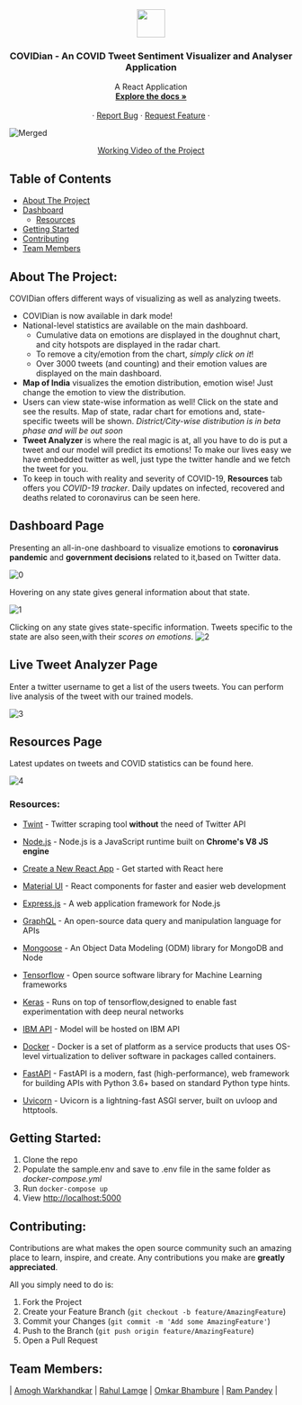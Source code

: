 <div  align="center">
    <img src="/client/src/media/logo.png?raw=true" width="50px">
</div>
<h3 align="center"> COVIDian - An COVID Tweet Sentiment Visualizer and Analyser Application </h3>
  <p align="center">
    A React Application
    <br />
    <a href="#"><strong> Explore the docs » </strong></a>
    <br />
    <br />
    ·
    <a href="#">Report Bug</a>
    ·
    <a href="#">Request Feature</a>
    ·
  </p>

![](/client/src/media/banner.png?raw=true "Merged")

<div align="center">

[Working Video of the Project](https://drive.google.com/file/d/1EVTKsxU0-cQSoa3hG32U82_RKG1d0lfl/view?usp=sharing)

</div>

## Table of Contents

- [About The Project](#about-the-project)
- [Dashboard](#dashboard)
  - [Resources](#resources)
- [Getting Started](#getting-started)
- [Contributing](#contributing)
- [Team Members](#team-members)

## About The Project:

COVIDian offers different ways of visualizing as well as analyzing tweets.

- COVIDian is now available in dark mode!
- National-level statistics are available on the main dashboard.
  - Cumulative data on emotions are displayed in the doughnut chart, and city hotspots are displayed in the radar chart.
  - To remove a city/emotion from the chart, _simply click on it_!
  - Over 3000 tweets (and counting) and their emotion values are displayed on the main dashboard.
- **Map of India** visualizes the emotion distribution, emotion wise! Just change the emotion to view the distribution.
- Users can view state-wise information as well! Click on the state and see the results. Map of state, radar chart for emotions and, state-specific tweets will be shown. _District/City-wise distribution is in beta phase and will be out soon_
- **Tweet Analyzer** is where the real magic is at, all you have to do is put a tweet and our model will predict its emotions! To make our lives easy we have embedded twitter as well, just type the twitter handle and we fetch the tweet for you.
- To keep in touch with reality and severity of COVID-19, **Resources** tab offers you _COVID-19 tracker_. Daily updates on infected, recovered and deaths related to coronavirus can be seen here.

## Dashboard Page

Presenting an all-in-one dashboard to visualize emotions to **coronavirus pandemic** and **government decisions** related to it,based on Twitter data.

![0](/media/1.gif?raw=true "Dash1")

Hovering on any state gives general information about that state.

![1](/media/2.PNG?raw=true "Dash2")

Clicking on any state gives state-specific information. Tweets specific to the state are also seen,with their _scores on emotions_.
![2](/media/3.PNG?raw=true "Dash3")

## Live Tweet Analyzer Page

Enter a twitter username to get a list of the users tweets. You can perform live analysis of the tweet with our trained models.

![3](/media/4.PNG?raw=true "Live Tweet")

## Resources Page

Latest updates on tweets and COVID statistics can be found here.

![4](/media/5.png?raw=true "Resources")

### Resources:

- [Twint](https://github.com/twintproject/twint) - Twitter scraping tool **without** the need of Twitter API

- [Node.js](https://nodejs.org/en/) - Node.js is a JavaScript runtime built on **Chrome's V8 JS engine**

- [Create a New React App](https://reactjs.org/docs/create-a-new-react-app.html) - Get started with React here

- [Material UI](https://material-ui.com/) - React components for faster and easier web development

- [Express.js](https://expressjs.com/) - A web application framework for Node.js

- [GraphQL](https://graphql.org/) - An open-source data query and manipulation language for APIs

- [Mongoose](https://mongoosejs.com/docs/) - An Object Data Modeling (ODM) library for MongoDB and Node

- [Tensorflow](https://www.tensorflow.org/) - Open source software library for Machine Learning frameworks

- [Keras](https://keras.io/) - Runs on top of tensorflow,designed to enable fast experimentation with deep neural networks

- [IBM API](https://www.ibm.com/in-en/cloud/api-connect) - Model will be hosted on IBM API

- [Docker](https://www.docker.com/) - Docker is a set of platform as a service products that uses OS-level virtualization to deliver software in packages called containers.

- [FastAPI](https://fastapi.tiangolo.com/) - FastAPI is a modern, fast (high-performance), web framework for building APIs with Python 3.6+ based on standard Python type hints.

- [Uvicorn](https://www.uvicorn.org/) - Uvicorn is a lightning-fast ASGI server, built on uvloop and httptools.

## Getting Started:

1. Clone the repo
2. Populate the sample.env and save to .env file in the same folder as _docker-compose.yml_
3. Run `docker-compose up`
4. View [http://localhost:5000](http://localhost:5000)

## Contributing:

Contributions are what makes the open source community such an amazing place to learn, inspire, and create. Any contributions you make are **greatly appreciated**.

All you simply need to do is:

1. Fork the Project
2. Create your Feature Branch (`git checkout -b feature/AmazingFeature`)
3. Commit your Changes (`git commit -m 'Add some AmazingFeature'`)
4. Push to the Branch (`git push origin feature/AmazingFeature`)
5. Open a Pull Request

## Team Members:

| [Amogh Warkhandkar](https://github.com/amogh-w) | [Rahul Lamge](https://github.com/rlamge) | [Omkar Bhambure](https://github.com/blablabluomie) | [Ram Pandey](https://github.com/rampa2510) |

